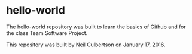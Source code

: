 # hello-world
The hello-world repository was built to learn the basics of Github and for the class Team Software Project.

This repository was built by Neil Culbertson on January 17, 2016.
